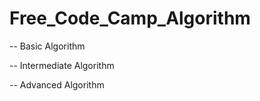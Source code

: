 # Free_Code_Camp_Algorithm


-- Basic Algorithm




-- Intermediate Algorithm 




-- Advanced Algorithm

